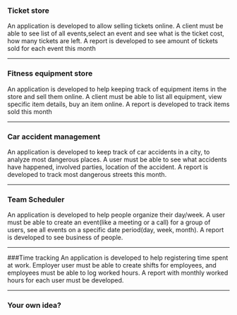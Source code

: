 ### Ticket store
An application is developed to allow selling tickets online.
A client must be able to see list of all events,select an event and see what is the ticket cost, how many tickets are left.
A report is developed to see amount of tickets sold for each event this month
 
--- 
### Fitness equipment store
An application is developed to help keeping track of equipment items in the store and sell them online.
A client must be able to list all equipment, view specific item details, buy an item online.
A report is developed to track items sold this month
 
---
### Car accident management
An application is developed to keep track of car accidents in a city, to analyze most dangerous places.
A user must be able to see what accidents have happened, involved parties, location of the accident.
A report is developed to track most dangerous streets this month.
 
---
### Team Scheduler
An application is developed to help people organize their day/week.
A user must be able to create an event(like a meeting or a call) for a group of users, see all events on a specific date period(day, week, month).
A report is developed to see business of people.
 
---
###Time tracking
An application is developed to help registering time spent at work.
Employer user must be able to create shifts for employees, and employees must be able to log worked hours.
A report with monthly worked hours for each user must be developed.

---
### Your own idea?
